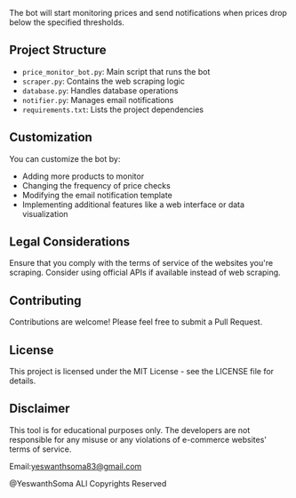 
The bot will start monitoring prices and send notifications when prices drop below the specified thresholds.

## Project Structure

- `price_monitor_bot.py`: Main script that runs the bot
- `scraper.py`: Contains the web scraping logic
- `database.py`: Handles database operations
- `notifier.py`: Manages email notifications
- `requirements.txt`: Lists the project dependencies

## Customization

You can customize the bot by:

- Adding more products to monitor
- Changing the frequency of price checks
- Modifying the email notification template
- Implementing additional features like a web interface or data visualization

## Legal Considerations

Ensure that you comply with the terms of service of the websites you're scraping. Consider using official APIs if available instead of web scraping.

## Contributing

Contributions are welcome! Please feel free to submit a Pull Request.

## License

This project is licensed under the MIT License - see the LICENSE file for details.

## Disclaimer

This tool is for educational purposes only. The developers are not responsible for any misuse or any violations of e-commerce websites' terms of service.

Email:yeswanthsoma83@gmail.com

@YeswanthSoma ALl Copyrights Reserved
